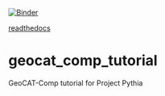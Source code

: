 [![Binder](https://mybinder.org/badge_logo.svg)](https://mybinder.org/v2/gh/pilotchute/geocat_comp_tutorial/HEAD)

[readthedocs](https://geocat-comp.readthedocs.io/en/latest/index.html)

# geocat_comp_tutorial
GeoCAT-Comp tutorial for Project  Pythia
